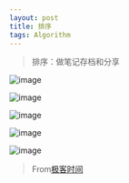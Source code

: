 ```yaml
---
layout: post
title: 排序
tags: Algorithm
---
```

> 排序：做笔记存档和分享

![image](http://upyun.midnight2104.com/blog/20190324/sort1.jpg)

![image](http://upyun.midnight2104.com/blog/20190324/sort2.jpg)

![image](http://upyun.midnight2104.com/blog/20190324/sort3.jpg)

![image](http://upyun.midnight2104.com/blog/20190324/sort4.jpg)

![image](http://upyun.midnight2104.com/blog/20190324/sort5.jpg)


> From[极客时间](https://time.geekbang.org/)
